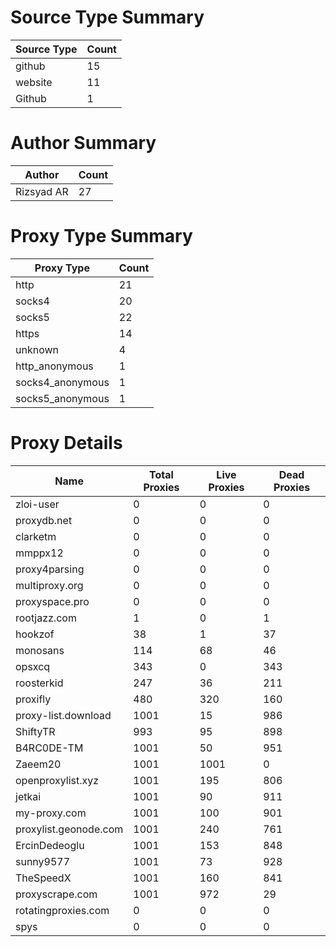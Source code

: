 # Source Type Summary

| Source Type | Count |
|-------------|-------|
| github | 15 |
| website | 11 |
| Github | 1 |


# Author Summary

| Author | Count |
|--------|-------|
| Rizsyad AR | 27 |


# Proxy Type Summary

| Proxy Type | Count |
|------------|-------|
| http | 21 |
| socks4 | 20 |
| socks5 | 22 |
| https | 14 |
| unknown | 4 |
| http_anonymous | 1 |
| socks4_anonymous | 1 |
| socks5_anonymous | 1 |


# Proxy Details

| Name | Total Proxies | Live Proxies | Dead Proxies |
|------|---------------|--------------|---------------|
| zloi-user | 0 | 0 | 0 |
| proxydb.net | 0 | 0 | 0 |
| clarketm | 0 | 0 | 0 |
| mmppx12 | 0 | 0 | 0 |
| proxy4parsing | 0 | 0 | 0 |
| multiproxy.org | 0 | 0 | 0 |
| proxyspace.pro | 0 | 0 | 0 |
| rootjazz.com | 1 | 0 | 1 |
| hookzof | 38 | 1 | 37 |
| monosans | 114 | 68 | 46 |
| opsxcq | 343 | 0 | 343 |
| roosterkid | 247 | 36 | 211 |
| proxifly | 480 | 320 | 160 |
| proxy-list.download | 1001 | 15 | 986 |
| ShiftyTR | 993 | 95 | 898 |
| B4RC0DE-TM | 1001 | 50 | 951 |
| Zaeem20 | 1001 | 1001 | 0 |
| openproxylist.xyz | 1001 | 195 | 806 |
| jetkai | 1001 | 90 | 911 |
| my-proxy.com | 1001 | 100 | 901 |
| proxylist.geonode.com | 1001 | 240 | 761 |
| ErcinDedeoglu | 1001 | 153 | 848 |
| sunny9577 | 1001 | 73 | 928 |
| TheSpeedX | 1001 | 160 | 841 |
| proxyscrape.com | 1001 | 972 | 29 |
| rotatingproxies.com | 0 | 0 | 0 |
| spys | 0 | 0 | 0 |
